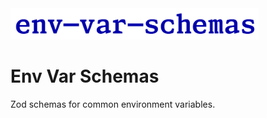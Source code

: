<!-- markdownlint-disable-next-line -->
<img src="./assets/env-var-schemas-logo.png" alt="Ask Env Logo" height="50"/>

# Env Var Schemas

Zod schemas for common environment variables.
